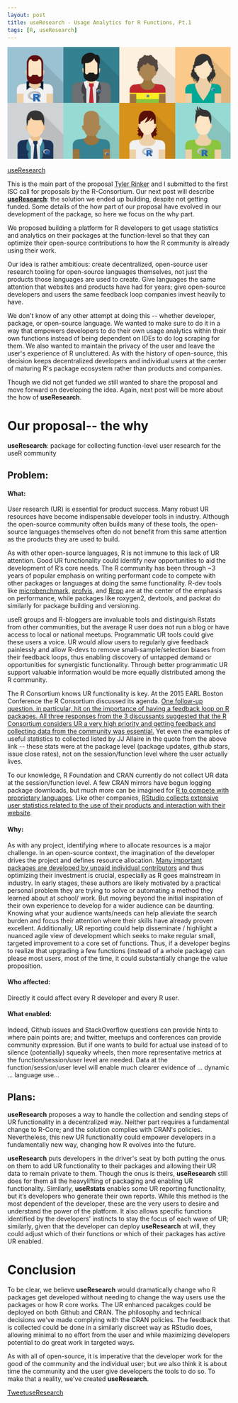 ```yaml
---
layout: post
title: useResearch - Usage Analytics for R Functions, Pt.1
tags: [R, useResearch]
---
```


![](/images/useRs.jpg)

<a class="github-button" href="https://github.com/data-steve/useResearch" data-icon="octicon-star" data-style="mega">useResearch</a>

This is the main part of the proposal [Tyler Rinker](www.github.com/trinker) and I submitted to the first ISC call for proposals by the R-Consortium. Our next post will describe [**useResearch**](https://github.com/data-steve/useResearch): the solution we ended up building, despite not getting funded. Some details of the how part of our proposal have evolved in our development of the package, so here we focus on the why part.

We proposed building a platform for R developers to get usage statistics and analytics on their packages at the function-level so that they can optimize their open-source contributions to how the R community is already using their work. 

Our idea is rather ambitious: create decentralized, open-source user research tooling for open-source languages themselves, not just the products those languages are used to create. Give languages the same attention that websites and products have had for years; give open-source developers and users the same feedback loop companies invest heavily to have. 

We don't know of any other attempt at doing this -- whether developer, package, or open-source language. We wanted to make sure to do it in a way that empowers developers to do their own usage analytics within their own functions instead of being dependent on IDEs to do log scraping for them. We also wanted to maintain the privacy of the user and leave the user's experience of R uncluttered. As with the history of open-source, this decision keeps decentralized developers and individual users at the center of maturing R's package ecosystem rather than products and companies. 

Though we did not get funded we still wanted to share the proposal and move forward on developing the idea. Again, next post will be more about the how of **useResearch**.


# Our proposal-- the why


**useResearch**: package for collecting function-level user research for the useR community


## Problem:

#### What:

User research (UR) is essential for product success. Many robust UR resources have become indispensable developer tools in industry. Although the open-source community often builds many of these tools, the open-source languages themselves often do not benefit from this same attention as the products they are used to build.

As with other open-source languages, R is not immune to this lack of UR attention. Good UR functionality could identify new opportunities to aid the development of R’s core needs. The R community has been through ~3 years of popular emphasis on writing performant code to compete with other packages or languages at doing the same functionality. R-dev tools like [microbenchmark](https://trinkerrstuff.wordpress.com/2012/04/28/microbenchmarking-with/), [profvis](https://twitter.com/sckottie/status/672843219114176513), and [Rcpp](http://www.r-bloggers.com/rcpp-now-used-by-over-500-cran-packages/) are at the center of the emphasis on performance, while packages like roxygen2, devtools, and packrat do similarly for package building and versioning.

useR groups and R-bloggers are invaluable tools and distinguish Rstats from other communities, but the average R user does not run a blog or have access to local or national meetups. Programmatic UR tools could give these users a voice. UR would allow users to regularly give feedback painlessly and allow R-devs to remove small-sample/selection biases from their feedback loops, thus enabling discovery of untapped demand or opportunities for synergistic functionality. Through better programmatic UR support valuable information would be more equally distributed among the R community.

The R Consortium knows UR functionality is key. At the 2015 EARL Boston Conference the R Consortium discussed its agenda. [One follow-up question, in particular, hit on the importance of having a feedback loop on R packages. All three responses from the 3 discussants suggested that the R Consortium considers UR a very high priority and getting feedback and collecting data from the community was essential.](http://www.scribblelive.com/Event/Live_from_EARL_Boston/201901662) Yet even the examples of useful statistics to collected listed by JJ Allaire in the quote from the above link -- these stats were at the package level (package updates, github stars, issue close rates), not on the session/function level where the user actually lives.

To our knowledge, R Foundation and CRAN currently do not collect UR data at the session/function level. A few CRAN mirrors have begun logging package downloads, but much more can be imagined for [R to compete with
proprietary languages](http://www.scribblelive.com/Event/Live_from_EARL_Boston/201898332). Like other companies, [RStudio collects extensive user statistics related to the use of their products and interaction with their website](https://www.rstudio.com/about/privacy-policy/).

#### Why:

As with any project, identifying where to allocate resources is a major challenge. In an open-source context, the imagination of the developer drives the project and defines resource allocation. [Many important packages are developed by unpaid individual contributors](http://www.scribblelive.com/Event/Live_from_EARL_Boston/201902795) and thus optimizing their investment is crucial, especially as R goes mainstream in industry. In early stages, these authors are likely motivated by a practical personal problem they are trying to solve or automating a method they learned about at school/ work. But moving beyond the initial inspiration of their own experience to develop for a wider audience can be daunting. Knowing what your audience wants/needs can help alleviate the search burden and focus their attention where their skills have already proven excellent. Additionally, UR reporting could help disseminate / highlight a nuanced agile view of development which seeks to make regular small, targeted improvement to a core set of functions. Thus, if a developer begins to realize that upgrading a few functions (instead of a whole package) can please most users, most of the time, it could substantially change the value proposition.

#### Who affected:

Directly it could affect every R developer and every R user.

#### What enabled:

Indeed, Github issues and StackOverflow questions can provide hints to where pain points are; and twitter, meetups and conferences can provide community expression. But if one wants to build for actual use instead of to silence (potentially) squeaky wheels, then more representative metrics at the function/session/user level are
needed. Data at the function/session/user level will enable much clearer evidence of ... dynamic ... language use...

## Plans:

**useResearch** proposes a way to handle the collection and sending steps of UR functionality in a decentralized way. Neither part requires a fundamental change to R-Core; and the solution complies with CRAN's policies. Nevertheless, this new UR functionality could empower developers in a fundamentally new way, changing how R evolves into the future.


**useResearch** puts developers in the driver's seat by both putting the onus on them to add UR functionality to their packages and allowing their UR data to remain private to them. Though the onus is theirs, **useResearch** still does for them all the heavylifting of packaging and enabling UR functionality. Similarly, **useRstats** enables some UR reporting functionality, but it’s developers who generate their own reports. While this method is the most dependent of the developer, these are the very users to desire and understand the power of the platform. It also allows specific functions identified by the developers' instincts to stay the focus of each wave of UR; similarly, given that the developer can deploy **useResearch** at will, they could adjust which of their functions or which of their packages has active UR enabled.

# Conclusion


To be clear, we believe **useResearch** would dramatically change who R packages get developed without needing to change the way users use the packages or how R core works. The UR enhanced pacakges could be deployed on both Github and CRAN. The philosophy and technical decisions we've made complying with the CRAN policies. The feedback that is collected could be done in a similarly discreet way as RStudio does, allowing minimal to no effort from the user and while maximizing developers potential to do great work in targeted ways. 

As with all of open-source, it is imperative that the developer work for the good of the community and the individual user; but we also think it is about time the community and the user give developers the tools to do so. To make that a reality, we've created **useResearch**.



<a href="https://twitter.com/share" class="twitter-share-button" data-via="data_steve" data-size="large" data-hashtags="rstats, OSS, opensource, userResearch" data-dnt="true">Tweet</a><a class="github-button" href="https://github.com/data-steve/useResearch" data-icon="octicon-star" data-style="mega">useResearch</a>

<br><br>
